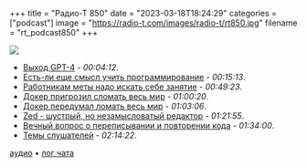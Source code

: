 +++
title = "Радио-Т 850"
date = "2023-03-18T18:24:29"
categories = ["podcast"]
image = "https://radio-t.com/images/radio-t/rt850.jpg"
filename = "rt_podcast850"
+++

![](https://radio-t.com/images/radio-t/rt850.jpg)

- [Выход GPT-4](https://openai.com/research/gpt-4) - *00:04:12*.
- [Есть-ли еще смысл учить программирование](https://mostlypython.substack.com/p/yes-you-should-still-learn-to-code) - *00:15:13*.
- [Работникам меты надо искать себе занятие](https://archive.ph/maka7) - *00:49:23*.
- [Докер пригрозил сломать весь мир](https://blog.alexellis.io/docker-is-deleting-open-source-images/) - *01:00:20*.
- [Докер передумал ломать весь мир](https://www.docker.com/blog/we-apologize-we-did-a-terrible-job-announcing-the-end-of-docker-free-teams/) - *01:03:06*.
- [Zed - шустрый, но незамысловатый редактор](https://www.zed.dev/) - *01:21:55*.
- [Вечный вопрос о переписывании и повторении кода](https://programmingisterrible.com/post/176657481103/repeat-yourself-do-more-than-one-thing-and) - *01:34:00*.
- [Темы слушателей](https://radio-t.com/p/2023/03/14/prep-850/) - *02:14:22*.

[аудио](https://cdn.radio-t.com/rt_podcast850.mp3) • [лог чата](https://chat.radio-t.com/logs/radio-t-850.html)
<audio src="https://cdn.radio-t.com/rt_podcast850.mp3" preload="none"></audio>
